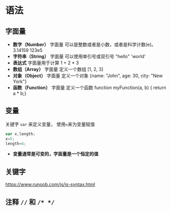 # 语法

## 字面量

- **数字（Number）** 字面量 可以是整数或者是小数，或者是科学计数(e)。
  3.14159   123e5
- **字符串（String）** 字面量 可以使用单引号或双引号
  "hello"  'world'
- **表达式** 字面量用于计算
  1 + 2 * 3
- **数组（Array）** 字面量 定义一个数组
  [1, 2, 3]
- **对象（Object）** 字面量 定义一个对象
  {name: "John", age: 30, city: "New York"}
- **函数（Function）** 字面量 定义一个函数
  function myFunction(a, b) { return a * b;}

## 变量

关键字 `var` 来定义变量， 使用`=`来为变量赋值

```javascript
var x,length;
x=5;
length=6;
```

- **变量通常是可变的，字面量是一个恒定的值**

## 关键字

<https://www.runoob.com/js/js-syntax.html>

## 注释 `//` 和 `/* */`
